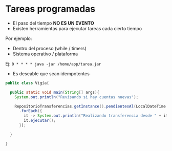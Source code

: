 # Tareas programadas

- El paso del tiempo **NO ES UN EVENTO**
- Existen herramientas para ejecutar tareas cada cierto tiempo

Por ejemplo:

- Dentro del proceso (while / timers)
- Sistema operativo / plataforma

Ej: `0 * * * * java -jar /home/app/tarea.jar`

- Es deseable que sean idempotentes


```java
public class Vigía{

  public static void main(String[] args){
    System.out.println("Revisando si hay cuentas nuevas");

    RepositorioTransferencias.getInstance().pendientesAl(LocalDateTime.now())
      .forEach({
        it -> System.out.println("Realizando transferencia desde " + it.getUsuario() + " a " + it.getDestinatario()));
        it.ejecutar();
      });

  }

}
```